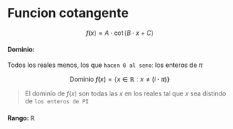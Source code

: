 # Funcion cotangente

$$
    f(x) = A \cdot \cot(B \cdot x + C)
$$

#### Dominio: 

Todos los reales menos, los que `hacen 0 al seno`: los enteros de $\pi$

$$
    \text{Dominio } f(x) = \left\{ x \in \mathbb{R}: x \neq (i \cdot \pi) \right\}
$$

> El dominio de $f(x)$ son todas las $x$ en los reales tal que $x$ sea distindo de `los enteros de PI`

#### Rango: $\mathbb{R}$